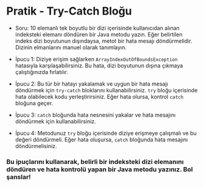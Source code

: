 # Pratik - Try-Catch Bloğu

- Soru: 10 elemanlı tek boyutlu bir dizi içerisinde kullanıcıdan alınan indeksteki elemanı döndüren bir Java metodu yazın. Eğer belirtilen indeks dizi boyutunun dışındaysa, metot bir hata mesajı döndürmelidir. Dizinin elmanlarını manuel olarak tanımlayın.


- İpucu 1: Diziye erişim sağlarken `ArrayIndexOutOfBoundsException` hatasıyla karşılaşabilirsiniz. Bu hata, dizi boyutunun dışına çıkmaya çalıştığınızda fırlatılır.


- İpucu 2: Bu tür bir hatayı yakalamak ve uygun bir hata mesajı döndürmek için `try-catch` bloklarını kullanabilirsiniz. `try` bloğu içerisinde hata olabilecek kodu yerleştirirsiniz. Eğer hata olursa, kontrol `catch` bloğuna geçer.


- İpucu 3: `catch` bloğunda hata nesnesini yakalar ve hata mesajını döndürmek için kullanabilirsiniz.


- İpucu 4: Metodunuz `try` bloğu içerisinde diziye erişmeye çalışmalı ve bu değeri döndürmeli. Eğer hata oluşursa, `catch` bloğunda hata mesajını döndürmelisiniz.


### Bu ipuçlarını kullanarak, belirli bir indeksteki dizi elemanını döndüren ve hata kontrolü yapan bir Java metodu yazınız. Bol şanslar!